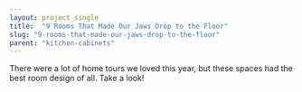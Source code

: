 ```yaml
---
layout: project_single
title:  "9 Rooms That Made Our Jaws Drop to the Floor"
slug: "9-rooms-that-made-our-jaws-drop-to-the-floor"
parent: "kitchen-cabinets"
---
```

There were a lot of home tours we loved this year, but these spaces had the best room design of all. Take a look!